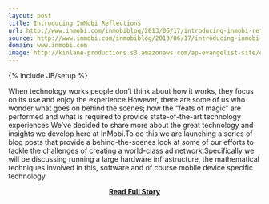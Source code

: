 ```yaml
---
layout: post
title: Introducing InMobi Reflections
url: http://www.inmobi.com/inmobiblog/2013/06/17/introducing-inmobi-reflections/
source: http://www.inmobi.com/inmobiblog/2013/06/17/introducing-inmobi-reflections/
domain: www.inmobi.com
image: http://kinlane-productions.s3.amazonaws.com/ap-evangelist-site/curated/screenshots/10051_www_inmobi_com.png
---
```

{% include JB/setup %}<p>When technology works people don’t think about how it works, they focus on its use and enjoy the experience.However, there are some of us who wonder what goes on behind the scenes; how the “feats of magic” are performed and what is required to provide state-of-the-art technology experiences.We’ve decided to share more about the great technology and insights we develop here at InMobi.To do this we are launching a series of blog posts that provide a behind-the-scenes look at some of our efforts to tackle the challenges of creating a world-class ad network.Specifically we will be discussing running a large hardware infrastructure, the mathematical techniques involved in this, software and of course mobile device specific technology.</p>
<center><p><a href="http://www.inmobi.com/inmobiblog/2013/06/17/introducing-inmobi-reflections/" style='padding:25px; font-sze:18px; font-weight: bold;'>Read Full Story</a></p></center>
